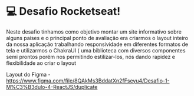 # 💻 Desafio Rocketseat!


Neste desafio tinhamos como objetivo montar um site informativo sobre alguns paises e o principal ponto de avaliação era criarmos o layout inteiro da nossa aplicação trabalhando responsividade em diferentes formatos de tela e utilizarmos o ChakraUI ( uma biblioteca com diversos componentes semi prontos porém nos permitindo estilizar-los, nós dando rapidez e flexibilidade ao criar o layout

Layout do Figma - https://www.figma.com/file/8QAkMs3BddatXn2fFseyu4/Desafio-1-M%C3%B3dulo-4-ReactJS/duplicate
